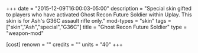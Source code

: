 +++
date = "2015-12-09T16:00:03-05:00"
description = "Special skin gifted to players who have activated Ghost Recon Future Soldier within Uplay. This skin is for Ash's G36C assault rifle only."
mod-types = "skin"
tags = ["skin","Ash","special","G36C"]
title = "Ghost Recon Future Soldier"
type = "weapon-mod"

[cost]
  renown = ""
  credits = ""
  units = "40"
+++
